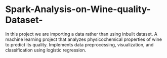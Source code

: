 # Spark-Analysis-on-Wine-quality-Dataset-
In this project we are importing a data rather than using inbuilt dataset. A machine learning project that analyzes physicochemical properties of wine to predict its quality. Implements data preprocessing, visualization, and classification using logistic regression.

